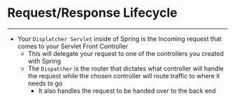 # Request/Response Lifecycle

---

- Your `Displatcher Servlet` inside of Spring is the Incoming request that comes to your Servlet Front Controller
  - This will delegate your request to one of the controllers you created with Spring
  - The `Dispatcher` is the router that dictates what controller will handle the request while the chosen controller will route traffic to where it needs to go 
    - It also handles the request to be handed over to the back end
